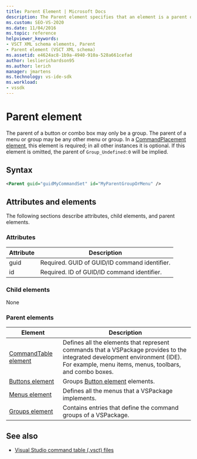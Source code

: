 ```yaml
---
title: Parent Element | Microsoft Docs
description: The Parent element specifies that an element is a parent of a button, combo box, menu, or group.
ms.custom: SEO-VS-2020
ms.date: 11/04/2016
ms.topic: reference
helpviewer_keywords:
- VSCT XML schema elements, Parent
- Parent element (VSCT XML schema)
ms.assetid: e4624ac8-1b9a-4940-910a-528a661cefad
author: leslierichardson95
ms.author: lerich
manager: jmartens
ms.technology: vs-ide-sdk
ms.workload:
- vssdk
---
```

# Parent element
The parent of a button or combo box may only be a group. The parent of a menu or group may be any other menu or group. In a [CommandPlacement element](../extensibility/commandplacement-element.md), this element is required; in all other instances it is optional. If this element is omitted, the parent of `Group_Undefined:0` will be implied.

## Syntax

```xml
<Parent guid="guidMyCommandSet" id="MyParentGroupOrMenu" />
```

## Attributes and elements
 The following sections describe attributes, child elements, and parent elements.

### Attributes

|Attribute|Description|
|---------------|-----------------|
|guid|Required. GUID of GUID/ID command identifier.|
|id|Required. ID of GUID/ID command identifier.|

### Child elements
 None

### Parent elements

|Element|Description|
|-------------|-----------------|
|[CommandTable element](../extensibility/commandtable-element.md)|Defines all the elements that represent commands that a VSPackage provides to the integrated development environment (IDE). For example, menu items, menus, toolbars, and combo boxes.|
|[Buttons element](../extensibility/buttons-element.md)|Groups [Button element](../extensibility/button-element.md) elements.|
|[Menus element](../extensibility/menus-element.md)|Defines all the menus that a VSPackage implements.|
|[Groups element](../extensibility/groups-element.md)|Contains entries that define the command groups of a VSPackage.|

## See also
- [Visual Studio command table (.vsct) files](../extensibility/internals/visual-studio-command-table-dot-vsct-files.md)
